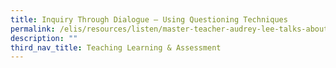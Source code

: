 ```yaml
---
title: Inquiry Through Dialogue – Using Questioning Techniques
permalink: /elis/resources/listen/master-teacher-audrey-lee-talks-about-questioning-techniques/
description: ""
third_nav_title: Teaching Learning & Assessment
---
```

